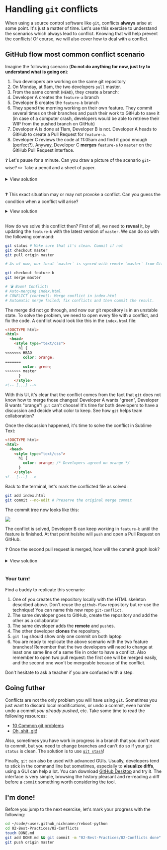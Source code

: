 # Handling `git` conflicts

When using a source control software like `git`, conflicts **always** arise at some point. It's just a matter of time. Let's use this exercise to understand the scenarios which always lead to conflict. Knowing that will help prevent the conflicts! Of course, we will also cover how to deal with a conflict.

## GitHub flow most common conflict scenario

Imagine the following scenario (**Do not do anything for now, just try to understand what is going on**):

1. Two developers are working on the same git repository
1. On Monday, at 9am, the two developers `pull` master.
1. From the same commit (`HEAD`), they create a branch:
  1. Developer A creates the `feature-a` branch
  1. Developer B creates the `feature-b` branch
1. They spend the morning working on their own feature. They commit several times on their branches and push their work to GitHub to save it (in case of a computer crash, developers would be able to retrieve their WIP from the pushed branch on GitHub)
1. Developer A is done at 11am, Developer B is not. Developer A heads to GitHub to create a Pull Request for `feature-a`.
1. Developer C reviews the code at 11:05am and find it good enough (perfect?). Anyway, Developer C **merges** `feature-a` to `master` on the GitHub Pull Request interface.

❓ Let's pause for a minute. Can you draw a picture of the scenario `git`-wise? ✏️ Take a pencil and a sheet of paper.

<details><summary markdown='span'>View solution
</summary>

![](https://res.cloudinary.com/wagon/image/upload/v1560714952/merge-a_onl0os.png)

</details>

<br>

❓ This exact situation may or may not provoke a conflict. Can you guess the condition when a conflict will arise?

<details><summary markdown='span'>View solution
</summary>

Let's suppose that on Monday, 9am, the latest commit in `master` held the following content for `./index.html`:

```html
<!DOCTYPE html>
<html>
  <head>
    <style type="text/css">
      h1 {
        color: red;
      }
    </style>
  </head>
  <body>
    <h1>Hello world!</h1>
  </body>
</html>
```

💡 CSS should be in a separated file. We just try to keep this example simple.

Now suppose that in `feature-a`, Developer A changed line 6 of this file to put `color: green`. During the same time, Developer B changed the exect same line in `feature-b` to put `color: orange`.

As `feature-a` got merged, `master` now has `color: green` on line 6. That's a conflict that will arise as this line changed since `feature-b` was created **and** it was changed in a commit of `feature-b`. If those two conditions are met, **then** you will always have a conflict.

</details>

<br>

How do we solve this conflict then? First of all, we need to __reveal__ it, by updating the `feature-b` with the latest version of `master`. We can do so with the following command:

```bash
git status # Make sure that it's clean. Commit if not
git checkout master
git pull origin master

# As of now, our local `master` is synced with remote `master` from GitHub

git checkout feature-b
git merge master

# 💣 Boom! Conflict!
# Auto-merging index.html
# CONFLICT (content): Merge conflict in index.html
# Automatic merge failed; fix conflicts and then commit the result.
```

The merge did not go through, and now our git repository is in an unstable state. To solve the problem, we need to open every file with a conflict, and fix the code. A conflict would look like this in the `index.html` file:

```html
<!DOCTYPE html>
<html>
  <head>
    <style type="text/css">
      h1 {
<<<<<<< HEAD
        color: orange;
=======
        color: green;
>>>>>>> master
      }
    </style>
<!-- [...] -->
```

With this UI, it's clear that the conflict comes from the fact that `git` does not know how to merge those changes! Developer A wants "green", Developer B wants "orange"! `git` can't choose! It's time for both developers to have a discussion and decide what color to keep. See how `git` helps team collaboration?

Once the discussion happened, it's time to solve the conflict in Sublime Text:

```html
<!DOCTYPE html>
<html>
  <head>
    <style type="text/css">
      h1 {
        color: orange; /* Developers agreed on orange */
      }
    </style>
<!-- [...] -->
```

Back to the terminal, let's mark the conflicted file as solved:

```bash
git add index.html
git commit --no-edit # Preserve the original merge commit
```

The commit tree now looks like this:

![](https://res.cloudinary.com/wagon/image/upload/v1560714980/merge-master-in-b_vpds1x.png)

The conflict is solved, Developer B can keep working in `feature-b` until the feature is finished. At that point he/she will `push` and open a Pull Request on GitHub.

❓ Once the second pull request is merged, how will the commit graph look?

<details><summary markdown="span">View solution
</summary>

![](https://res.cloudinary.com/wagon/image/upload/v1560714962/merge-b_ason4h.png)

</details>

<br>

### Your turn!

Find a buddy to replicate this scenario:

1. One of you creates the repository locally with the HTML skeleton described above. Don't reuse the `github-flow` repository but re-use the technique! You can name this new repo `git-conflict`.
1. The same developer goes to GitHub, create the repository and add the other as a collaborator
1. The same developer adds the **remote** and `push`es.
1. The other developer **clones** the repository.
1. `git log` should show only one commit on both laptop
1. You are ready to replicate the above scenario with the two feature branches! Remember that the two developers will need to change at least one same line of a same file in order to have a conflict. Also remember to open two pull request: the first one will be merged easily, and the second one won't be mergeable because of the conflict.

Don't hesitate to ask a teacher if you are confused with a step.

## Going futher

Conflicts are not the only problem you will have using `git`. Sometimes you just want to discard local modifications, or undo a commit, even harder undo a commit _you already pushed_, etc. Take some time to read the following resources:

- [10 Common git problems](https://www.codementor.io/citizen428/git-tutorial-10-common-git-problems-and-how-to-fix-them-aajv0katd)
- [Oh, shit, git!](http://ohshitgit.com/)

Also, sometimes you have work in progress in a branch that you don't want to commit, but you need to change branches and can't do so if your `git status` is clean. The solution is to use [`git stash`](https://www.atlassian.com/git/tutorials/saving-changes/git-stash)!

Finally, `git` can also be used with advanced GUIs. Usually, developers tend to stick in the command line but sometimes, especially to **visualize diffs**, using a GUI can help a lot. You can download [GitHub Desktop](https://desktop.github.com/) and try it. The interface is very simple, browsing the history pleasant and re-reading a diff before a `commit` something worth considering the tool.

## I'm done!

Before you jump to the next exercise, let's mark your progress with the following:

```bash
cd ~/code/<user.github_nickname>/reboot-python
cd 02-Best-Practices/02-Conflicts
touch DONE.md
git add DONE.md && git commit -m "02-Best-Practices/02-Conflicts done"
git push origin master
```
